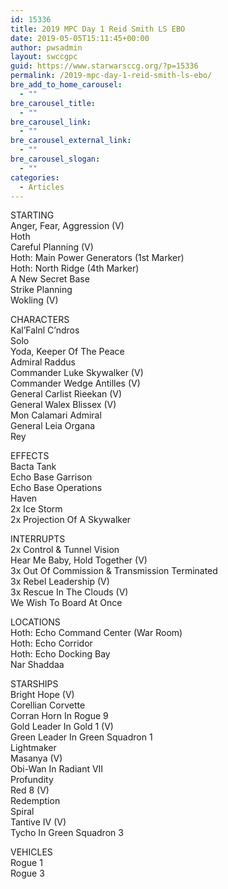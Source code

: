 ```yaml
---
id: 15336
title: 2019 MPC Day 1 Reid Smith LS EBO
date: 2019-05-05T15:11:45+00:00
author: pwsadmin
layout: swccgpc
guid: https://www.starwarsccg.org/?p=15336
permalink: /2019-mpc-day-1-reid-smith-ls-ebo/
bre_add_to_home_carousel:
  - ""
bre_carousel_title:
  - ""
bre_carousel_link:
  - ""
bre_carousel_external_link:
  - ""
bre_carousel_slogan:
  - ""
categories:
  - Articles
---
```

  


STARTING  
Anger, Fear, Aggression (V)  
Hoth  
Careful Planning (V)  
Hoth: Main Power Generators (1st Marker)  
Hoth: North Ridge (4th Marker)  
A New Secret Base  
Strike Planning  
Wokling (V)

CHARACTERS  
Kal&#8217;Falnl C&#8217;ndros  
Solo  
Yoda, Keeper Of The Peace  
Admiral Raddus  
Commander Luke Skywalker (V)  
Commander Wedge Antilles (V)  
General Carlist Rieekan (V)  
General Walex Blissex (V)  
Mon Calamari Admiral  
General Leia Organa  
Rey

EFFECTS  
Bacta Tank  
Echo Base Garrison  
Echo Base Operations  
Haven  
2x Ice Storm  
2x Projection Of A Skywalker

INTERRUPTS  
2x Control & Tunnel Vision  
Hear Me Baby, Hold Together (V)  
3x Out Of Commission & Transmission Terminated  
3x Rebel Leadership (V)  
3x Rescue In The Clouds (V)  
We Wish To Board At Once

LOCATIONS  
Hoth: Echo Command Center (War Room)  
Hoth: Echo Corridor  
Hoth: Echo Docking Bay  
Nar Shaddaa

STARSHIPS  
Bright Hope (V)  
Corellian Corvette  
Corran Horn In Rogue 9  
Gold Leader In Gold 1 (V)  
Green Leader In Green Squadron 1  
Lightmaker  
Masanya (V)  
Obi-Wan In Radiant VII  
Profundity  
Red 8 (V)  
Redemption  
Spiral  
Tantive IV (V)  
Tycho In Green Squadron 3

VEHICLES  
Rogue 1  
Rogue 3